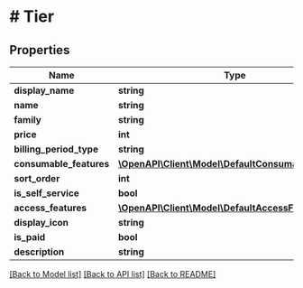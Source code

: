 # # Tier

## Properties

Name | Type | Description | Notes
------------ | ------------- | ------------- | -------------
**display_name** | **string** |  | [optional]
**name** | **string** |  | [optional]
**family** | **string** |  | [optional]
**price** | **int** |  | [optional]
**billing_period_type** | **string** |  | [optional]
**consumable_features** | [**\OpenAPI\Client\Model\DefaultConsumableFeature[]**](DefaultConsumableFeature.md) |  | [optional]
**sort_order** | **int** |  | [optional]
**is_self_service** | **bool** |  | [optional]
**access_features** | [**\OpenAPI\Client\Model\DefaultAccessFeature[]**](DefaultAccessFeature.md) |  | [optional]
**display_icon** | **string** |  | [optional]
**is_paid** | **bool** |  | [optional]
**description** | **string** |  | [optional]

[[Back to Model list]](../../README.md#models) [[Back to API list]](../../README.md#endpoints) [[Back to README]](../../README.md)
